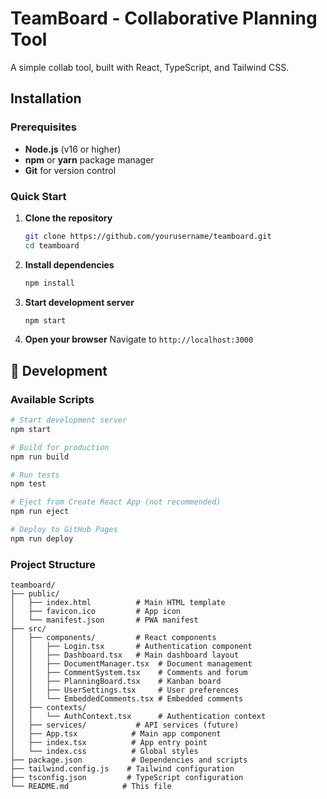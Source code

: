 # TeamBoard - Collaborative Planning Tool

A simple collab tool, built with React, TypeScript, and Tailwind CSS.

## Installation

### Prerequisites
- **Node.js** (v16 or higher)
- **npm** or **yarn** package manager
- **Git** for version control

### Quick Start

1. **Clone the repository**
   ```bash
   git clone https://github.com/yourusername/teamboard.git
   cd teamboard
   ```

2. **Install dependencies**
   ```bash
   npm install
   ```

3. **Start development server**
   ```bash
   npm start
   ```

4. **Open your browser**
   Navigate to `http://localhost:3000`

## 🔧 Development

### Available Scripts

```bash
# Start development server
npm start

# Build for production
npm run build

# Run tests
npm test

# Eject from Create React App (not recommended)
npm run eject

# Deploy to GitHub Pages
npm run deploy
```

### Project Structure

```
teamboard/
├── public/
│   ├── index.html          # Main HTML template
│   ├── favicon.ico         # App icon
│   └── manifest.json       # PWA manifest
├── src/
│   ├── components/         # React components
│   │   ├── Login.tsx       # Authentication component
│   │   ├── Dashboard.tsx   # Main dashboard layout
│   │   ├── DocumentManager.tsx  # Document management
│   │   ├── CommentSystem.tsx    # Comments and forum
│   │   ├── PlanningBoard.tsx    # Kanban board
│   │   ├── UserSettings.tsx     # User preferences
│   │   └── EmbeddedComments.tsx # Embedded comments
│   ├── contexts/
│   │   └── AuthContext.tsx      # Authentication context
│   ├── services/           # API services (future)
│   ├── App.tsx            # Main app component
│   ├── index.tsx          # App entry point
│   └── index.css          # Global styles
├── package.json           # Dependencies and scripts
├── tailwind.config.js    # Tailwind configuration
├── tsconfig.json         # TypeScript configuration
└── README.md            # This file
```
